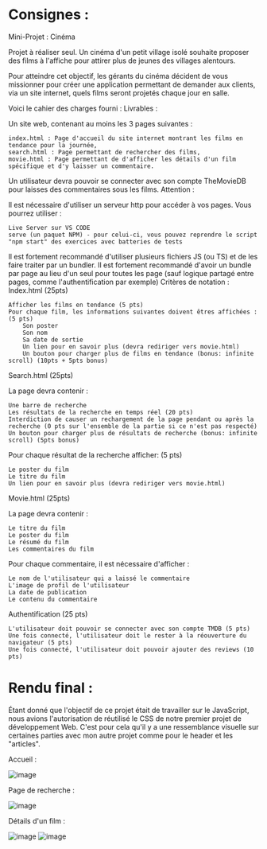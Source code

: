 # Consignes :

Mini-Projet : Cinéma

Projet à réaliser seul.
Un cinéma d'un petit village isolé souhaite proposer des films à l'affiche pour attirer plus de jeunes des villages alentours. 

Pour atteindre cet objectif, les gérants du cinéma décident de vous missionner pour créer une application permettant de demander aux clients, via un site internet, quels films seront projetés chaque jour en salle.

Voici le cahier des charges fourni :
Livrables :

Un site web, contenant au moins les 3 pages suivantes :

    index.html : Page d'accueil du site internet montrant les films en tendance pour la journée,
    search.html : Page permettant de rechercher des films,
    movie.html : Page permettant de d'afficher les détails d'un film spécifique et d'y laisser un commentaire.

Un utilisateur devra pouvoir se connecter avec son compte TheMovieDB pour laisses des commentaires sous les films.
Attention :

Il est nécessaire d'utiliser un serveur http pour accéder à vos pages. Vous pourrez utiliser :

    Live Server sur VS CODE
    serve (un paquet NPM) - pour celui-ci, vous pouvez reprendre le script "npm start" des exercices avec batteries de tests

Il est fortement recommandé d'utiliser plusieurs fichiers JS (ou TS) et de les faire traiter par un bundler.
Il est fortement recommandé d'avoir un bundle par page au lieu d'un seul pour toutes les page (sauf logique partagé entre pages, comme l'authentification par exemple)
Critères de notation :
Index.html (25pts)

    Afficher les films en tendance (5 pts)
    Pour chaque film, les informations suivantes doivent êtres affichées : (5 pts)
        Son poster
        Son nom
        Sa date de sortie
        Un lien pour en savoir plus (devra rediriger vers movie.html)
        Un bouton pour charger plus de films en tendance (bonus: infinite scroll) (10pts + 5pts bonus)

Search.html (25pts)

La page devra contenir :

    Une barre de recherche
    Les résultats de la recherche en temps réel (20 pts)
    Interdiction de causer un rechargement de la page pendant ou après la recherche (0 pts sur l'ensemble de la partie si ce n'est pas respecté)
    Un bouton pour charger plus de résultats de recherche (bonus: infinite scroll) (5pts bonus)

Pour chaque résultat de la recherche afficher: (5 pts)

    Le poster du film
    Le titre du film
    Un lien pour en savoir plus (devra rediriger vers movie.html)

Movie.html (25pts)

La page devra contenir :

    Le titre du film
    Le poster du film
    Le résumé du film
    Les commentaires du film

Pour chaque commentaire, il est nécessaire d'afficher :

    Le nom de l'utilisateur qui a laissé le commentaire
    L'image de profil de l'utilisateur
    La date de publication
    Le contenu du commentaire

Authentification (25 pts)

    L'utilisateur doit pouvoir se connecter avec son compte TMDB (5 pts)
    Une fois connecté, l'utilisateur doit le rester à la réouverture du navigateur (5 pts)
    Une fois connecté, l'utilisateur doit pouvoir ajouter des reviews (10 pts)

# Rendu final :

Étant donné que l'objectif de ce projet était de travailler sur le JavaScript, nous avions l'autorisation de réutilisé le CSS de notre premier projet de développement Web. C'est pour cela qu'il y a une ressemblance visuelle sur certaines parties avec mon autre projet comme pour le header et les "articles".

Accueil :

![image](https://github.com/SpeedyStorm/1-JavaScript/assets/154496951/ded2136a-bae2-4234-9ce5-21bf3ad5fe6e)

Page de recherche :

![image](https://github.com/SpeedyStorm/1-JavaScript/assets/154496951/86876859-42e1-4f27-af2d-ad484e4242c7)

Détails d'un film :

![image](https://github.com/SpeedyStorm/1-JavaScript/assets/154496951/6ab54bb2-56d7-4f2b-a579-4f7cb41b8695)
![image](https://github.com/SpeedyStorm/1-JavaScript/assets/154496951/716954cc-455d-4abc-8d7a-6f851b81f222)
